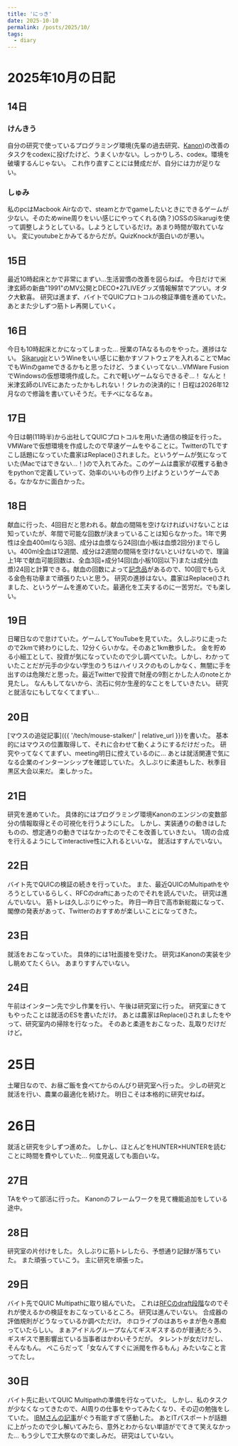 ```yaml
---
title: 'にっき'
date: 2025-10-10
permalink: /posts/2025/10/
tags:
  - diary
---
```


2025年10月の日記
======

## 14日
### けんきう
自分の研究で使っているプログラミング環境(先輩の過去研究、[Kanon](https://github.com/prg-titech/Kanon))の改善のタスクをcodexに投げたけど、うまくいかない。しっかりしろ、codex。環境を破壊するんじゃない。
これ作り直すことには賛成だが、自分には力が足りない。

### しゅみ
私のpcはMacbook Airなので、steamとかでgameしたいときにできるゲームが少ない。そのためwine周りをいい感じにやってくれる(偽？)OSSのSikarugiを使って調整しようとしている。しようとしているだけ。あまり時間が取れていない。
変にyoutubeとかみてるからだが。QuizKnockが面白いのが悪い。

## 15日
最近10時起床とかで非常にまずい...生活習慣の改善を図らねば。
今日だけで米津玄師の新曲"1991"のMV公開とDECO*27LIVEグッズ情報解禁でアツい。オタク大歓喜。
研究は進まず、バイトでQUICプロトコルの検証準備を進めていた。
あとまた少しずつ筋トレ再開していく。

## 16日
今日も10時起床とかになってしまった...
授業のTAなるものをやった。進捗はない。
[Sikarugir](https://github.com/Sikarugir-App/Sikarugir)というWineをいい感じに動かすソフトウェアを入れることでMacでもWinのgameできるかもと思ったけど、うまくいってない...VMWare FusionでWindowsの仮想環境作成した。これで軽いゲームならできるぞ...！
なんと！米津玄師のLIVEにあたったかもしれない！クレカの決済的に！日程は2026年12月なので修論を書いていそうだ。モチベになるなぁ。

## 17日
今日は朝(11時半)から出社してQUICプロトコルを用いた通信の検証を行った。
VMWareで仮想環境を作成したので早速ゲームをやることに。TwitterのTLですこし話題になっていた農家はReplace()されました。というゲームが気になっていた(Macではできない...！)ので入れてみた。このゲームは農家が収穫する動きをpythonで定義していって、効率のいいもの作り上げようというゲームである。なかなかに面白かった。

## 18日
献血に行った、4回目だと思われる。献血の間隔を空けなければいけないことは知っていたが、年間で可能な回数が決まっていることは知らなかった。1年で男性は全血400mlなら3回、成分は血漿なら24回(血小板は血漿2回分)までらしい。400ml全血は12週間、成分は2週間の間隔を空けないといけないので、理論上1年で献血可能回数は、全血3回+成分14回(血小板10回以下)または成分(血漿)24回と計算できる。献血の回数によって[記念品](https://www.jrc.or.jp/donation/blood/pdf/kenketsu_20130522-kinenhin.pdf)があるので、100回でもらえる金色有功章まで頑張りたいと思う。
研究の進捗はない。農家はReplace()されました、というゲームを進めていた。最適化を工夫するのに一苦労だ。でも楽しい。

## 19日
日曜日なので怠けていた。ゲームしてYouTubeを見ていた。
久しぶりに走ったので2kmで終わりにした、12分くらいかな。そのあと1km散歩した。
金を貯める小細工として、投資が気になっていたので少し調べていた。しかし、わかっていたことだが元手の少ない学生のうちはハイリスクのものしかなく、無闇に手を出すのは危険だと思った。最近Twitterで投資で財産の9割とかした人のnoteとか見たし。
なんもしてないから、流石に何か生産的なことをしていきたい。
研究と就活なにもしてなくてまずい...

## 20日
[マウスの追従記事]({{ '/tech/mouse-stalker/' | relative_url }})を書いた。
基本的にはマウスの位置取得して、それに合わせて動くようにするだけだった。
研究やってなくてまずい、meeting明日に控えているのに...
あとは就活関連で気になる企業のインターンシップを確認していた。
久しぶりに柔道もした、秋季目黒区大会以来だ。
楽しかった。

## 21日
研究を進めていた。
具体的にはプログラミング環境Kanonのエンジンの変数部分の情報取得とその可視化を行うようにした。
しかし、実装通りの動きはしたものの、想定通りの動きではなかったのでそこを改善していきたい。
1周の合成を行えるようにしてinteractive性に入れるといいな。
就活はすすんでいない。

## 22日
バイト先でQUICの検証の続きを行っていた。
また、最近QUICのMultipathをやろうとしているらしく、RFCのdraftにあったのでそれを読んでいた。
研究は進んでいない。
筋トレは久しぶりにやった。
昨日一昨日で高市新総裁になって、閣僚の発表があって、Twitterのおすすめが楽しいことになってきた。

## 23日
就活をおこなっていた。
具体的には1社面接を受けた。
研究はKanonの実装を少し眺めてたくらい。
あまりすすんでいない。

## 24日
午前はインターン先で少し作業を行い、午後は研究室に行った。
研究室にきてもやったことは就活のESを書いただけ。
あとは農家はReplace()されましたをやって、研究室内の掃除を行なった。
そのあと柔道をおこなった、乱取りだけだけど。

# 25日
土曜日なので、お昼ご飯を食べてからのんびり研究室へ行った。
少しの研究と就活を行い、農業の最適化を続けた。
明日こそは本格的に研究せねば。

# 26日
就活と研究を少しずつ進めた。
しかし、ほとんどをHUNTER×HUNTERを読むことに時間を費やしていた...
何度見返しても面白いな。

## 27日
TAをやって部活に行った。
Kanonのフレームワークを見て機能追加をしている途中。

## 28日
研究室の片付けをした。
久しぶりに筋トレしたら、予想通り記録が落ちていた。
また頑張っていこう。
主に研究を頑張った。

## 29日
バイト先でQUIC Multipathに取り組んでいた。
これは[RFCのdraft段階](https://datatracker.ietf.org/doc/draft-ietf-quic-multipath/)なのでそれが使えるかの検証をおこなっているところ。
研究は進んでいない。
合成器の評価規則がどうなっているか調べただけ。
ホロライブのはあちゃまが色々愚痴っていたらしい。
まぁアイドルグループなんてギスギスするのが普通だろう、ギスギスで悪影響出ている当事者はかわいそうだが。
タレントが女だけだし、そんなもん。
ぺこらだって「女なんてすぐに派閥を作るもん」みたいなこと言ってたし。

## 30日
バイト先に赴いてQUIC Multipathの準備を行なっていた。
しかし、私のタスクが少なくなってきたので、AI周りの仕事をやってみたくなり、その辺の勉強をしていた。
[IBMさんの記事](https://www.ibm.com/jp-ja/think/topics/)がぐう有能すぎて感動した。
あとITパスポートが話題に上がったので少し解いてみたら、意外とわからない単語がでてきて笑えなかった...
もう少しで工大祭なので楽しみだ。
研究はしていない。
